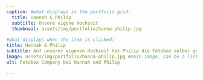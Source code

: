 ```yaml
---
caption: #what displays in the portfolio grid:
  title: Hannah & Philip
  subtitle: Unsere eigene Hochzeit
  thumbnail: assets/img/portfolio/hanna-philip.jpg
  
#what displays when the item is clicked:
title: Hannah & Philip
subtitle: Auf unserer eigenen Hochzeit hat Philip die Fotobox selber gebaut. Sie ist der Prototyp für die Fotoboxen von der Fotobox Company
image: assets/img/portfolio/hanna-philip.jpg #main image, can be a link or a file in assets/img/portfolio
alt: Fotobox Company bei Hannah und Philip

---
```



